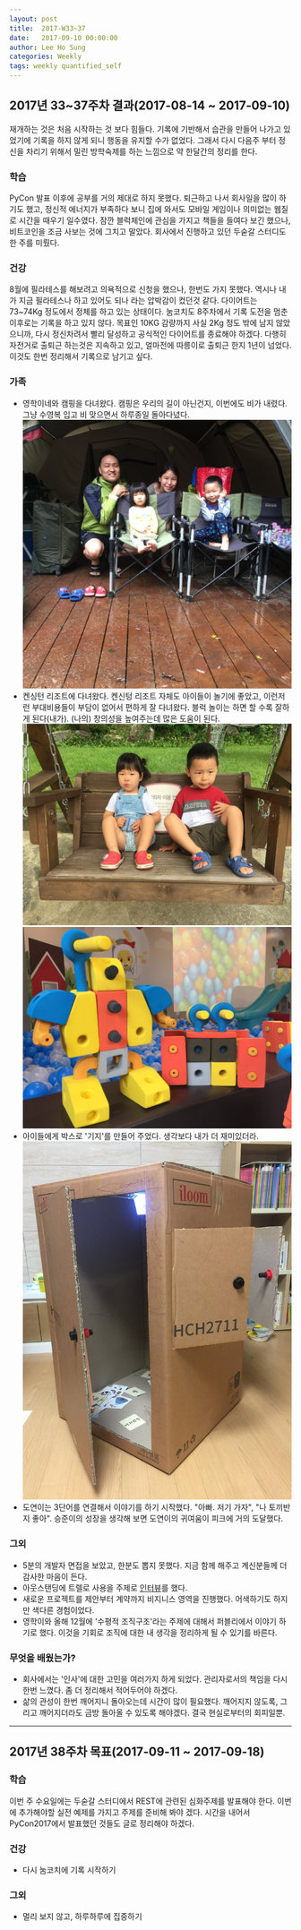 ```yaml
---
layout: post
title:  2017-W33~37
date:   2017-09-10 00:00:00
author: Lee Ho Sung
categories: Weekly
tags: weekly quantified_self
---
```


## 2017년 33~37주차 결과(2017-08-14 ~ 2017-09-10)

재개하는 것은 처음 시작하는 것 보다 힘들다. 기록에 기반해서 습관을 만들어 나가고 있었기에 기록을 하지 않게 되니 행동을 유지할 수가 없었다. 그래서 다시 다음주 부터 정신을 차리기 위해서 밀린 방학숙제를 하는 느낌으로 약 한달간의 정리를 한다.

### 학습

PyCon 발표 이후에 공부를 거의 제대로 하지 못했다. 퇴근하고 나서 회사일을 많이 하기도 했고, 정신적 에너지가 부족하다 보니 집에 와서도 모바일 게임이나 의미없는 웹질로 시간을 때우기 일수였다. 잠깐 블럭체인에 관심을 가지고 책들을 들여다 보긴 했으나, 비트코인을 조금 사보는 것에 그치고 말았다. 회사에서 진행하고 있던 두숟갈 스터디도 한 주를 미뤘다. 

### 건강 

8월에 필라테스를 해보려고 의욕적으로 신청을 했으나, 한번도 가지 못했다. 역시나 내가 지금 필라테스나 하고 있어도 되나 라는 압박감이 컸던것 같다. 다이어트는 73~74Kg 정도에서 정체를 하고 있는 상태이다. 눔코치도 8주차에서 기록 도전을 멈춘 이후로는 기록을 하고 있지 않다. 목표인 10KG 감량까지 사실 2Kg 정도 밖에 남지 않았으니까, 다시 정신차려서 빨리 달성하고 공식적인 다이어트를 종료해야 하겠다. 다행히 자전거로 출퇴근 하는것은 지속하고 있고, 얼마전에 따릉이로 출퇴근 한지 1년이 넘었다. 이것도 한번 정리해서 기록으로 남기고 싶다.

### 가족 

* 영학이네와 캠핑을 다녀왔다. 캠핑은 우리의 길이 아닌건지, 이번에도 비가 내렸다. 그냥 수영복 입고 비 맞으면서 하루종일 돌아다녔다. 
![코오롱 캠핑파크](/assets/2017-W33-1.jpg)
* 켄싱턴 리조트에 다녀왔다. 켄신텅 리조트 자체도 아이들이 놀기에 좋았고, 이런저런 부대비용들이 부담이 없어서 편하게 잘 다녀왔다. 블럭 놀이는 하면 할 수록 잘하게 된다(내가). (나의) 창의성을 높여주는데 많은 도움이 된다.
![켄싱턴 리조트-표정좀 예쁘게 해주렴](/assets/2017-W33-2.jpg)
![켄싱턴 리조트-블럭놀이](/assets/2017-W33-3.jpg)
* 아이들에게 박스로 '기지'를 만들어 주었다. 생각보다 내가 더 재미있더라.
![박스로 만든 기지](/assets/2017-W33-4.jpg)
* 도연이는 3단어를 연결해서 이야기를 하기 시작했다. "아빠. 저기 가자", "나 토끼반지 좋아". 승준이의 성장을 생각해 보면 도연이의 귀여움이 피크에 거의 도달했다.

### 그외

* 5분의 개발자 면접을 보았고, 한분도 뽑지 못했다. 지금 함께 해주고 계신분들께 더 감사한 마음이 든다. 
* 아웃스탠딩에 트렐로 사용을 주제로 [인터뷰](http://outstanding.kr/trello20170824/)를 했다. 
* 새로운 프로젝트를 제안부터 계약까지 비지니스 영역을 진행했다. 어색하기도 하지만 색다른 경험이었다.
* 영학이와 올해 12월에 '수평적 조직구조'라는 주제에 대해서 퍼블리에서 이야기 하기로 했다. 이것을 기회로 조직에 대한 내 생각을 정리하게 될 수 있기를 바른다. 

### 무엇을 배웠는가? 

* 회사에서는 '인사'에 대한 고민을 여러가지 하게 되었다. 관리자로서의 책임을 다시 한번 느꼈다. 좀 더 정리해서 적어두어야 하겠다.
* 삶의 관성이 한번 깨어지니 돌아오는데 시간이 많이 필요했다. 깨어지지 않도록, 그리고 깨어지더라도 금방 돌아올 수 있도록 해야겠다. 결국 현실로부터의 회피일뿐. 
---

## 2017년 38주차 목표(2017-09-11 ~ 2017-09-18)

### 학습

이번 주 수요일에는 두숟갈 스터디에서 REST에 관련된 심화주제를 발표해야 한다. 이번에 추가해야할 실전 예제를 가지고 주제를 준비해 봐야 겠다. 시간을 내어서 PyCon2017에서 발표했던 것들도 글로 정리해야 하겠다.

### 건강

* 다시 눔코치에 기록 시작하기

### 그외

* 멀리 보지 않고, 하루하루에 집중하기
